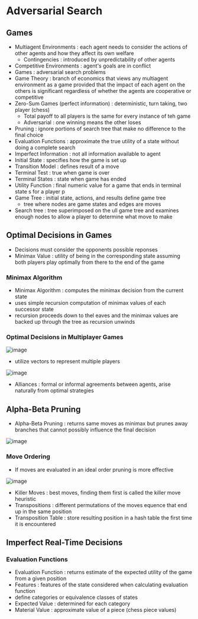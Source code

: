 # Adversarial Search 

## Games 
* Multiagent Environments : each agent needs to consider the actions of other agents and how they affect its own welfare
  * Contingencies : introduced by unpredictability of other agents
* Competitive Environments : agent's goals are in conflict
* Games : adversarial search problems
* Game Theory : branch of economics that views any multiagent environment as a game provided that the impact of each agent on the others is significant regardless of whether the agents are cooperative or competitive
* Zero-Sum Games (perfect information) : deterministic, turn taking, two player (chess)
  * Total payoff to all players is the same for every instance of teh game
  * Adversarial : one winning means the other loses
* Pruning : ignore portions of search tree that make no difference to the final choice
* Evaluation Functions : approximate the true utility of a state without doing a complete search
* Imperfect Information : not all information available to agent
* Initial State : specifies how the game is set up
* Transition Model : defines result of a move
* Terminal Test : true when game is over
* Terminal States : state when game has ended
* Utility Function : final numeric value for a game that ends in terminal state s for a player p
* Game Tree : initial state, actions, and results define game tree
  * tree where nodes are game states and edges are moves
* Search tree : tree superimposed on the ull game tree and examines enough nodes to allow a player to determine what move to make 

## Optimal Decisions in Games 
* Decisions must consider the opponents possible reponses 
* Minimax Value : utility of being in the corresponding state assuming both players play optimally from there to the end of the game

### Minimax Algorithm 
* Minimax Algorithm : computes the minimax decision from the current state
 * uses simple recursion computation of minimax values of each successor state
 * recursion proceeds down to thel eaves and the minimax values are backed up through the tree as recursion unwinds

### Optimal Decisions in Multiplayer Games 
![image](https://github.com/user-attachments/assets/35184522-497f-4a3f-a1e0-cae6ef5056b0)

* utilize vectors to represent multiple players

![image](https://github.com/user-attachments/assets/06aa780e-f87c-455b-8ccd-352dcd031c92)

* Alliances : formal or informal agreements between agents, arise naturally from optimal strategies 

## Alpha-Beta Pruning
* Alpha-Beta Pruning : returns same moves as minimax but prunes away branches that cannot possibly influence the final decision 

![image](https://github.com/user-attachments/assets/f7de9906-64ca-4d0f-bd76-db2ba29f57ae)

### Move Ordering 
* If moves are evaluated in an ideal order pruning is more effective

![image](https://github.com/user-attachments/assets/b1344b97-e479-49c5-b53f-21336c5ce5b1)

* Killer Moves : best moves, finding them first is called the killer move heuristic
* Transpositions : different permutations of the moves equence that end up in the same position
 * Transposition Table : store resulting position in a hash table the first time it is encountered 

## Imperfect Real-Time Decisions 

### Evaluation Functions 
* Evaluation Function : returns estimate of the expected utility of the game from a given position
 * Features : features of the state considered when calculating evaluation function
  * define categories or equivalence classes of states
  * Expected Value : determined for each category
  * Material Value : approximate value of a piece (chess piece values)
